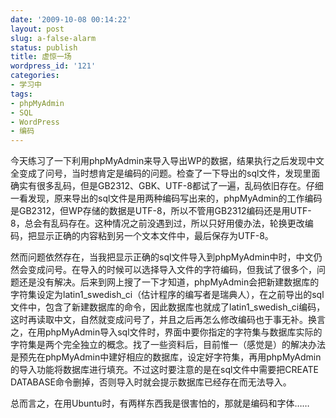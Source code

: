 ```yaml
---
date: '2009-10-08 00:14:22'
layout: post
slug: a-false-alarm
status: publish
title: 虚惊一场
wordpress_id: '121'
categories:
- 学习中
tags:
- phpMyAdmin
- SQL
- WordPress
- 编码
---
```


今天练习了一下利用phpMyAdmin来导入导出WP的数据，结果执行之后发现中文全变成了问号，当时想肯定是编码的问题。检查了一下导出的sql文件，发现里面确实有很多乱码，但是GB2312、GBK、UTF-8都试了一遍，乱码依旧存在。仔细一看发现，原来导出的sql文件是用两种编码写出来的，phpMyAdmin的工作编码是GB2312，但WP存储的数据是UTF-8，所以不管用GB2312编码还是用UTF-8，总会有乱码存在。这种情况之前没遇到过，所以只好用傻办法，轮换更改编码，把显示正确的内容粘到另一个文本文件中，最后保存为UTF-8。

然而问题依然存在，当我把显示正确的sql文件导入到phpMyAdmin中时，中文仍然会变成问号。在导入的时候可以选择导入文件的字符编码，但我试了很多个，问题还是没有解决。后来到网上搜了一下才知道，phpMyAdmin会把新建数据库的字符集设定为latin1_swedish_ci（估计程序的编写者是瑞典人），在之前导出的sql文件中，包含了新建数据库的命令，因此数据库也就成了latin1_swedish_ci编码，这时再读取中文，自然就变成问号了，并且之后再怎么修改编码也于事无补。换言之，在用phpMyAdmin导入sql文件时，界面中要你指定的字符集与数据库实际的字符集是两个完全独立的概念。找了一些资料后，目前惟一（感觉是）的解决办法是预先在phpMyAdmin中建好相应的数据库，设定好字符集，再用phpMyAdmin的导入功能将数据库进行填充。不过这时要注意的是在sql文件中需要把CREATE DATABASE命令删掉，否则导入时就会提示数据库已经存在而无法导入。

总而言之，在用Ubuntu时，有两样东西我是很害怕的，那就是编码和字体……
